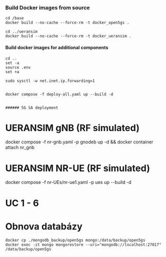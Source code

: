 ### Build Docker images from source
```
cd /base
docker build --no-cache --force-rm -t docker_open5gs .

cd ../ueransim
docker build --no-cache --force-rm -t docker_ueransim .
```

#### Build docker images for additional components

```
cd ..
set -a
source .env
set +a

sudo sysctl -w net.inet.ip.forwarding=1


docker compose -f deploy-all.yaml up --build -d


###### 5G SA deployment

```
# UERANSIM gNB (RF simulated)
docker compose -f nr-gnb.yaml -p gnodeb up -d && docker container attach nr_gnb

# UERANSIM NR-UE (RF simulated)
docker compose -f nr-UEs/nr-ue1.yaml -p ues up --build -d

# UC 1 - 6

# Obnova databázy
```
docker cp ./mongodb_backup/open5gs mongo:/data/backup/open5gs
docker exec -it mongo mongorestore --uri="mongodb://localhost:27017" /data/backup/open5gs
```